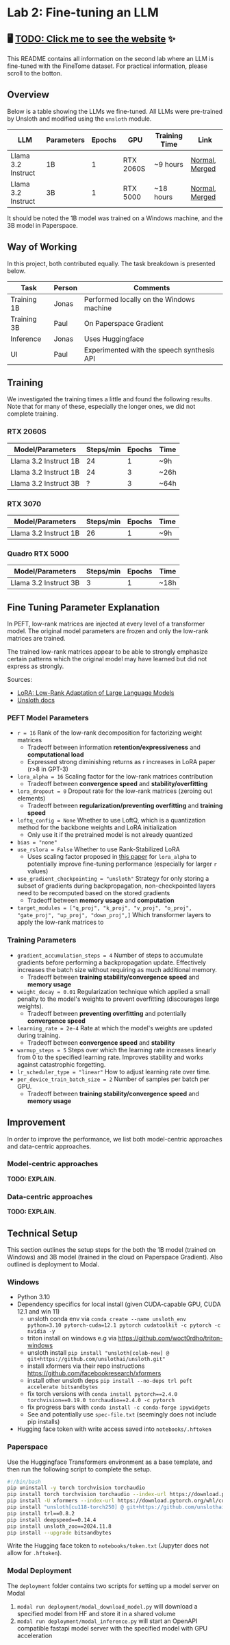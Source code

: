 # Lab 2: Fine-tuning an LLM

## 🖥️ [TODO: Click me to see the website]() ✨

This README contains all information on the second lab where an LLM is fine-tuned with the FineTome dataset.
For practical information, please scroll to the botton.

## Overview

Below is a table showing the LLMs we fine-tuned.
All LLMs were pre-trained by Unsloth and modified using the `unsloth` module.

| LLM | Parameters | Epochs | GPU | Training Time | Link |
| -- | -- | -- | -- | -- | -- |
| Llama 3.2 Instruct | 1B | 1 | RTX 2060S | ~9 hours | [Normal](https://huggingface.co/Taiwar/llama-3.2-1b-instruct-lora_model-1epoch), [Merged](https://huggingface.co/Taiwar/llama-3.2-1b-instruct-lora-1poch_merged16b) |
| Llama 3.2 Instruct | 3B | 1 | RTX 5000 | ~18 hours | [Normal](https://huggingface.co/Arraying/llama-3.2-3b-instruct-lora_model-1epoch), [Merged](https://huggingface.co/Arraying/llama-3.2-3b-instruct-lora-1poch_merged16b) |

It should be noted the 1B model was trained on a Windows machine, and the 3B model in Paperspace.

## Way of Working

In this project, both contributed equally.
The task breakdown is presented below.

| Task | Person | Comments
| -- | -- | -- |
| Training 1B | Jonas | Performed locally on the Windows machine |
| Training 3B | Paul | On Paperspace Gradient |
| Inference | Jonas | Uses Huggingface |
| UI | Paul | Experimented with the speech synthesis API |

## Training 

We investigated the training times a little and found the following results. Note that for many of these, especially the longer ones, we did not complete training.

### RTX 2060S

| Model/Parameters | Steps/min | Epochs | Time |
| -- | -- | -- | -- |
| Llama 3.2 Instruct 1B | 24 | 1 | ~9h |
| Llama 3.2 Instruct 1B | 24 | 3 | ~26h |
| Llama 3.2 Instruct 3B | ? | 3 | ~64h |

### RTX 3070

| Model/Parameters | Steps/min | Epochs | Time |
| -- | -- | -- | -- |
| Llama 3.2 Instruct 1B | 26 | 1 | ~9h |

### Quadro RTX 5000

| Model/Parameters | Steps/min | Epochs | Time |
| -- | -- | -- | -- |
| Llama 3.2 Instruct 3B | 3 | 1 | ~18h |

## Fine Tuning Parameter Explanation
In PEFT, low-rank matrices are injected at every level of a transformer model.
The original model parameters are frozen and only the low-rank matrices are trained.

The trained low-rank matrices appear to be able to strongly emphasize certain patterns which the original model may have learned but did not express as strongly.

Sources: 
- [LoRA: Low-Rank Adaptation of Large Language Models](http://arxiv.org/abs/2106.09685)
- [Unsloth docs](https://docs.unsloth.ai/basics/lora-parameters-encyclopedia)

### PEFT Model Parameters

- `r = 16` Rank of the low-rank decomposition for factorizing weight matrices
  - Tradeoff between information **retention/expressiveness** and **computational load**
  - Expressed strong diminishing returns as r increases in LoRA paper (r>8 in GPT-3)
- `lora_alpha = 16` Scaling factor for the low-rank matrices contribution
  - Tradeoff between **convergence speed** and **stability/overfitting**
- `lora_dropout = 0` Dropout rate for the low-rank matrices (zeroing out elements)
  - Tradeoff between **regularization/preventing overfitting** and **training speed**
- `loftq_config = None` Whether to use LoftQ, which is a quantization method for the backbone weights and LoRA initialization
  - Only use it if the pretrained model is not already quantized
- `bias = "none"`
- `use_rslora = False` Whether to use Rank-Stabilized LoRA
  - Uses scaling factor proposed in [this paper](https://arxiv.org/abs/2312.03732) for `lora_alpha` to 
    potentially improve fine-tuning performance (especially for larger `r` values) 
- `use_gradient_checkpointing = "unsloth"` Strategy for only storing a subset of gradients during backpropagation, non-checkpointed layers need to be recomputed based on the stored gradients
  - Tradeoff between **memory usage** and **computation**
- `target_modules = ["q_proj", "k_proj", "v_proj", "o_proj", "gate_proj", "up_proj", "down_proj",]` Which transformer layers to apply the low-rank matrices to

### Training Parameters
- `gradient_accumulation_steps = 4` Number of steps to accumulate gradients before performing a backpropagation update.
  Effectively increases the batch size without requiring as much additional memory.
  - Tradeoff between **training stability/convergence speed** and **memory usage**
- `weight_decay = 0.01` Regularization technique which applied a small penalty to the model's weights to prevent overfitting (discourages large weights).
  - Tradeoff between **preventing overfitting** and potentially **convergence speed**
- `learning_rate = 2e-4` Rate at which the model's weights are updated during training.
  - Tradeoff between **convergence speed** and **stability**
- `warmup_steps = 5` Steps over which the learning rate increases linearly from 0 to the specified learning rate.
  Improves stability and works against catastrophic forgetting.
- `lr_scheduler_type = "linear"` How to adjust learning rate over time.
- `per_device_train_batch_size = 2` Number of samples per batch per GPU.
  - Tradeoff between **training stability/convergence speed** and **memory usage**

## Improvement

In order to improve the performance, we list both model-centric approaches and data-centric approaches.

### Model-centric approaches
**TODO: EXPLAIN.**

### Data-centric approaches
**TODO: EXPLAIN.**

## Technical Setup

This section outlines the setup steps for the both the 1B model (trained on Windows) and 3B model (trained in the cloud on Paperspace Gradient). Also outlined is deployment to Modal.

### Windows
- Python 3.10
- Dependency specifics for local install (given CUDA-capable GPU, CUDA 12.1 and win 11)
  - unsloth conda env via `conda create --name unsloth_env python=3.10 pytorch-cuda=12.1 pytorch cudatoolkit -c pytorch -c nvidia -y`
  - triton install on windows e.g via https://github.com/woct0rdho/triton-windows
  - unsloth install `pip install "unsloth[colab-new] @ git+https://github.com/unslothai/unsloth.git"`
  - install xformers via their repo instructions https://github.com/facebookresearch/xformers
  - install other unsloth deps `pip install --no-deps trl peft accelerate bitsandbytes`
  - fix torch versions with `conda install pytorch==2.4.0 torchvision==0.19.0 torchaudio==2.4.0 -c pytorch`
  - fix progress bars with `conda install -c conda-forge ipywidgets`
  - See and potentially use `spec-file.txt` (seemingly does not include pip installs)
- Hugging face token with write access saved into `notebooks/.hftoken`

### Paperspace

Use the Huggingface Transformers environment as a base template, and then run the following script to complete the setup.
```sh
#!/bin/bash
pip uninstall -y torch torchvision torchaudio
pip install torch torchvision torchaudio --index-url https://download.pytorch.org/whl/cu118
pip install -U xformers --index-url https://download.pytorch.org/whl/cu118
pip install "unsloth[cu118-torch250] @ git+https://github.com/unslothai/unsloth.git"
pip install trl==0.8.2
pip install deepspeed==0.14.4
pip install unsloth_zoo==2024.11.8
pip install --upgrade bitsandbytes
```

Write the Hugging face token to `notebooks/token.txt` (Jupyter does not allow for `.hftoken`).

### Modal Deployment
The `deployment` folder contains two scripts for setting up a model server on Modal
1. `modal run deployment/modal_download_model.py` will download a specified model from HF and store it in a shared volume
2. `modal run deployment/modal_inference.py` will start an OpenAPI compatible fastapi model server with the specified model with GPU acceleration
